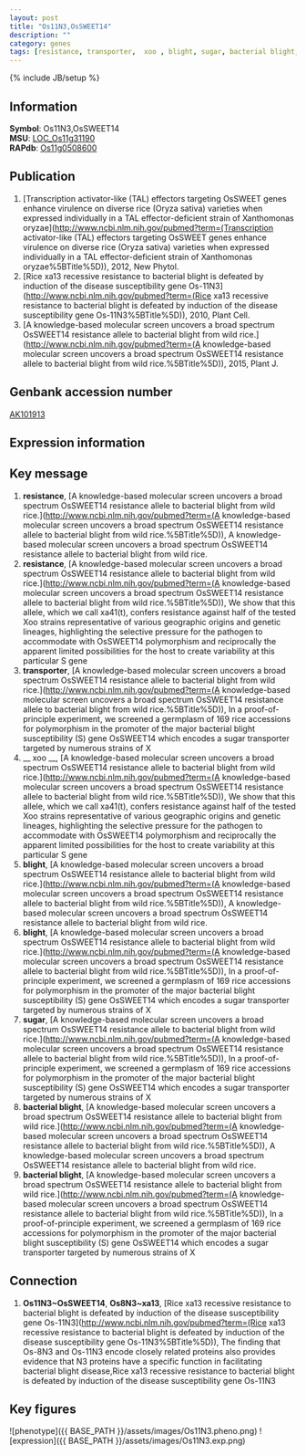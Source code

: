 ```yaml
---
layout: post
title: "Os11N3,OsSWEET14"
description: ""
category: genes
tags: [resistance, transporter,  xoo , blight, sugar, bacterial blight, Gene]
---
```

{% include JB/setup %}

## Information
__Symbol__: Os11N3,OsSWEET14  
__MSU__: [LOC_Os11g31190](http://rice.plantbiology.msu.edu/cgi-bin/ORF_infopage.cgi?orf=LOC_Os11g31190)  
__RAPdb__: [Os11g0508600](http://rapdb.dna.affrc.go.jp/viewer/gbrowse_details/irgsp1?name=Os11g0508600)  

## Publication
1. [Transcription activator-like (TAL) effectors targeting OsSWEET genes enhance virulence on diverse rice (Oryza sativa) varieties when expressed individually in a TAL effector-deficient strain of Xanthomonas oryzae](http://www.ncbi.nlm.nih.gov/pubmed?term=(Transcription activator-like (TAL) effectors targeting OsSWEET genes enhance virulence on diverse rice (Oryza sativa) varieties when expressed individually in a TAL effector-deficient strain of Xanthomonas oryzae%5BTitle%5D)), 2012, New Phytol.
2. [Rice xa13 recessive resistance to bacterial blight is defeated by induction of the disease susceptibility gene Os-11N3](http://www.ncbi.nlm.nih.gov/pubmed?term=(Rice xa13 recessive resistance to bacterial blight is defeated by induction of the disease susceptibility gene Os-11N3%5BTitle%5D)), 2010, Plant Cell.
3. [A knowledge-based molecular screen uncovers a broad spectrum OsSWEET14 resistance allele to bacterial blight from wild rice.](http://www.ncbi.nlm.nih.gov/pubmed?term=(A knowledge-based molecular screen uncovers a broad spectrum OsSWEET14 resistance allele to bacterial blight from wild rice.%5BTitle%5D)), 2015, Plant J.

## Genbank accession number
[AK101913](http://www.ncbi.nlm.nih.gov/nuccore/AK101913)

## Expression information

## Key message
1. __resistance__, [A knowledge-based molecular screen uncovers a broad spectrum OsSWEET14 resistance allele to bacterial blight from wild rice.](http://www.ncbi.nlm.nih.gov/pubmed?term=(A knowledge-based molecular screen uncovers a broad spectrum OsSWEET14 resistance allele to bacterial blight from wild rice.%5BTitle%5D)), A knowledge-based molecular screen uncovers a broad spectrum OsSWEET14 resistance allele to bacterial blight from wild rice.
2. __resistance__, [A knowledge-based molecular screen uncovers a broad spectrum OsSWEET14 resistance allele to bacterial blight from wild rice.](http://www.ncbi.nlm.nih.gov/pubmed?term=(A knowledge-based molecular screen uncovers a broad spectrum OsSWEET14 resistance allele to bacterial blight from wild rice.%5BTitle%5D)),  We show that this allele, which we call xa41(t), confers resistance against half of the tested Xoo strains representative of various geographic origins and genetic lineages, highlighting the selective pressure for the pathogen to accommodate with OsSWEET14 polymorphism and reciprocally the apparent limited possibilities for the host to create variability at this particular S gene
3. __transporter__, [A knowledge-based molecular screen uncovers a broad spectrum OsSWEET14 resistance allele to bacterial blight from wild rice.](http://www.ncbi.nlm.nih.gov/pubmed?term=(A knowledge-based molecular screen uncovers a broad spectrum OsSWEET14 resistance allele to bacterial blight from wild rice.%5BTitle%5D)),  In a proof-of-principle experiment, we screened a germplasm of 169 rice accessions for polymorphism in the promoter of the major bacterial blight susceptibility (S) gene OsSWEET14 which encodes a sugar transporter targeted by numerous strains of X
4. __ xoo __, [A knowledge-based molecular screen uncovers a broad spectrum OsSWEET14 resistance allele to bacterial blight from wild rice.](http://www.ncbi.nlm.nih.gov/pubmed?term=(A knowledge-based molecular screen uncovers a broad spectrum OsSWEET14 resistance allele to bacterial blight from wild rice.%5BTitle%5D)),  We show that this allele, which we call xa41(t), confers resistance against half of the tested Xoo strains representative of various geographic origins and genetic lineages, highlighting the selective pressure for the pathogen to accommodate with OsSWEET14 polymorphism and reciprocally the apparent limited possibilities for the host to create variability at this particular S gene
5. __blight__, [A knowledge-based molecular screen uncovers a broad spectrum OsSWEET14 resistance allele to bacterial blight from wild rice.](http://www.ncbi.nlm.nih.gov/pubmed?term=(A knowledge-based molecular screen uncovers a broad spectrum OsSWEET14 resistance allele to bacterial blight from wild rice.%5BTitle%5D)), A knowledge-based molecular screen uncovers a broad spectrum OsSWEET14 resistance allele to bacterial blight from wild rice.
6. __blight__, [A knowledge-based molecular screen uncovers a broad spectrum OsSWEET14 resistance allele to bacterial blight from wild rice.](http://www.ncbi.nlm.nih.gov/pubmed?term=(A knowledge-based molecular screen uncovers a broad spectrum OsSWEET14 resistance allele to bacterial blight from wild rice.%5BTitle%5D)),  In a proof-of-principle experiment, we screened a germplasm of 169 rice accessions for polymorphism in the promoter of the major bacterial blight susceptibility (S) gene OsSWEET14 which encodes a sugar transporter targeted by numerous strains of X
7. __sugar__, [A knowledge-based molecular screen uncovers a broad spectrum OsSWEET14 resistance allele to bacterial blight from wild rice.](http://www.ncbi.nlm.nih.gov/pubmed?term=(A knowledge-based molecular screen uncovers a broad spectrum OsSWEET14 resistance allele to bacterial blight from wild rice.%5BTitle%5D)),  In a proof-of-principle experiment, we screened a germplasm of 169 rice accessions for polymorphism in the promoter of the major bacterial blight susceptibility (S) gene OsSWEET14 which encodes a sugar transporter targeted by numerous strains of X
8. __bacterial blight__, [A knowledge-based molecular screen uncovers a broad spectrum OsSWEET14 resistance allele to bacterial blight from wild rice.](http://www.ncbi.nlm.nih.gov/pubmed?term=(A knowledge-based molecular screen uncovers a broad spectrum OsSWEET14 resistance allele to bacterial blight from wild rice.%5BTitle%5D)), A knowledge-based molecular screen uncovers a broad spectrum OsSWEET14 resistance allele to bacterial blight from wild rice.
9. __bacterial blight__, [A knowledge-based molecular screen uncovers a broad spectrum OsSWEET14 resistance allele to bacterial blight from wild rice.](http://www.ncbi.nlm.nih.gov/pubmed?term=(A knowledge-based molecular screen uncovers a broad spectrum OsSWEET14 resistance allele to bacterial blight from wild rice.%5BTitle%5D)),  In a proof-of-principle experiment, we screened a germplasm of 169 rice accessions for polymorphism in the promoter of the major bacterial blight susceptibility (S) gene OsSWEET14 which encodes a sugar transporter targeted by numerous strains of X

## Connection
1. __Os11N3~OsSWEET14__, __Os8N3~xa13__, [Rice xa13 recessive resistance to bacterial blight is defeated by induction of the disease susceptibility gene Os-11N3](http://www.ncbi.nlm.nih.gov/pubmed?term=(Rice xa13 recessive resistance to bacterial blight is defeated by induction of the disease susceptibility gene Os-11N3%5BTitle%5D)),  The finding that Os-8N3 and Os-11N3 encode closely related proteins also provides evidence that N3 proteins have a specific function in facilitating bacterial blight disease,Rice xa13 recessive resistance to bacterial blight is defeated by induction of the disease susceptibility gene Os-11N3

## Key figures
![phenotype]({{ BASE_PATH }}/assets/images/Os11N3.pheno.png)
![expression]({{ BASE_PATH }}/assets/images/Os11N3.exp.png)


